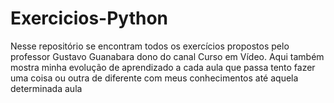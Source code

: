 # Exercicios-Python
 Nesse repositório se encontram todos os exercícios propostos pelo professor Gustavo Guanabara dono do canal Curso em Vídeo. Aqui também mostra minha evolução de aprendizado a cada aula que passa tento fazer uma coisa ou outra de diferente com meus conhecimentos até aquela determinada aula
